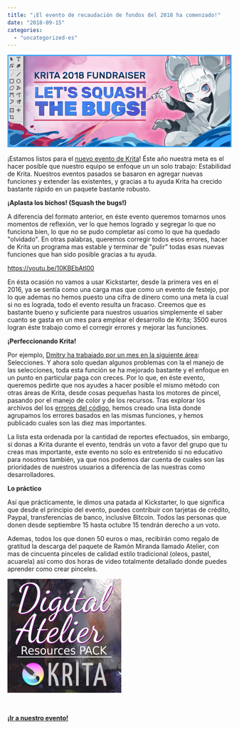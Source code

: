 ```yaml
---
title: "¡El evento de recaudación de fondos del 2018 ha comenzado!"
date: "2018-09-15"
categories: 
  - "uncategorized-es"
---
```


[![](images/2018-fundraiser-hero2.png)](https://krita.org)

¡Estamos listos para el [nuevo evento de Krita](https://krita.org/en/fundraising-2018-campaign/)! Éste año nuestra meta es el hacer posible que nuestro equipo se enfoque un un solo trabajo: Estabilidad de Krita. Nuestros eventos pasados se basaron en agregar nuevas funciones y extender las existentes, y gracias a tu ayuda Krita ha crecido bastante rápido en un paquete bastante robusto.

**¡Aplasta los bichos! (Squash the bugs!)**

A diferencia del formato anterior, en éste evento queremos tomarnos unos momentos de reflexión, ver lo que hemos logrado y segregar lo que no funciona bien, lo que no se pudo completar así como lo que ha quedado "olvidado". En otras palabras, queremos corregir todos esos errores, hacer de Krita un programa mas estable y terminar de "pulir" todas esas nuevas funciones que han sido posible gracias a tu ayuda.

https://youtu.be/10KBEbAtl00

En ésta ocasión no vamos a usar Kickstarter, desde la primera ves en el 2016, ya se sentía como una carga mas que como un evento de festejo, por lo que ademas no hemos puesto una cifra de dinero como una meta la cual si no es lograda, todo el evento resulta un fracaso. Creemos que es bastante bueno y suficiente para nuestros usuarios simplemente el saber cuanto se gasta en un mes para emplear el desarrollo de Krita; 3500 euros logran éste trabajo como el corregir errores y mejorar las funciones.

**¡Perfeccionando Krita!**

Por ejemplo, [Dmitry ha trabajado por un mes en la siguiente área](https://phabricator.kde.org/T3920): Selecciones. Y ahora solo quedan algunos problemas con la el manejo de las selecciones, toda esta función se ha mejorado bastante y el enfoque en un punto en particular paga con creces. Por lo que, en éste evento, queremos pedirte que nos ayudes a hacer posible el mismo método con otras áreas de Krita, desde cosas pequeñas hasta los motores de pincel, pasando por el manejo de color y de los recursos. Tras explorar los archivos del los [errores del código](https://bugs.kde.org/component-report.cgi?product=krita), hemos creado una lista donde agrupamos los errores basados en las mismas funciones, y hemos publicado cuales son las diez mas importantes.

La lista esta ordenada por la cantidad de reportes efectuados, sin embargo, si donas a Krita durante el evento, tendrás un voto a favor del grupo que tu creas mas importante, este evento no solo es entretenido si no educativo para nosotros también, ya que nos podemos dar cuenta de cuales son las prioridades de nuestros usuarios a diferencia de las nuestras como desarrolladores.

**Lo práctico**

Así que prácticamente, le dimos una patada al Kickstarter, lo que significa que desde el principio del evento, puedes contribuir con tarjetas de crédito, Paypal, transferencias de banco, inclusive Bitcoin. Todos las personas que donen desde septiembre 15 hasta octubre 15 tendrán derecho a un voto.

Ademas, todos los que donen 50 euros o mas, recibirán como regalo de gratitud la descarga del paquete de Ramón Miranda llamado Atelier, con mas de cincuenta pinceles de calidad estilo tradicional (oleos, pastel, acuarela) así como dos horas de video totalmente detallado donde puedes aprender como crear pinceles.

[![](images/Digital-Atelier-Pack-Cover.png)](https://krita.org/wp-content/uploads/2018/09/Digital-Atelier-Pack-Cover.png)

 

[**¡Ir a nuestro evento!**](https://krita.org/en/fundraising-2018-campaign/)
